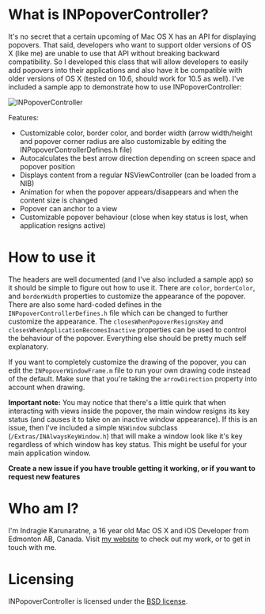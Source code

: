 What is INPopoverController?
====================

It's no secret that a certain upcoming of Mac OS X has an API for displaying popovers. That said, developers who want to support older versions of OS X (like me) are unable to use that API without breaking backward compatibility. So I developed this class that will allow developers to easily add popovers into their applications and also have it be compatible with older versions of OS X (tested on 10.6, should work for 10.5 as well). I've included a sample app to demonstrate how to use INPopoverController:

![INPopoverController](http://i52.tinypic.com/2v9dl5c.png)

Features:

- Customizable color, border color, and border width (arrow width/height and popover corner radius are also customizable by editing the INPopoverControllerDefines.h file)
- Autocalculates the best arrow direction depending on screen space and popover position
- Displays content from a regular NSViewController (can be loaded from a NIB)
- Animation for when the popover appears/disappears and when the content size is changed
- Popover can anchor to a view
- Customizable popover behaviour (close when key status is lost, when application resigns active)

How to use it
====================

The headers are well documented (and I've also included a sample app) so it should be simple to figure out how to use it. There are `color`, `borderColor`, and `borderWidth` properties to customize the appearance of the popover. There are also some hard-coded defines in the `INPopoverControllerDefines.h` file which can be changed to further customize the appearance. The `closesWhenPopoverResignsKey` and `closesWhenApplicationBecomesInactive` properties can be used to control the behaviour of the popover. Everything else should be pretty much self explanatory. 

If you want to completely customize the drawing of the popover, you can edit the `INPopoverWindowFrame.m` file to run your own drawing code instead of the default. Make sure that you're taking the `arrowDirection` property into account when drawing. 

**Important note:** You may notice that there's a little quirk that when interacting with views inside the popover, the main window resigns its key status (and causes it to take on an inactive window appearance). If this is an issue, then I've included a simple `NSWindow` subclass (`/Extras/INAlwaysKeyWindow.h`) that will make a window look like it's key regardless of which window has key status. This might be useful for your main application window.

**Create a new issue if you have trouble getting it working, or if you want to request new features**

Who am I?
====================

I'm Indragie Karunaratne, a 16 year old Mac OS X and iOS Developer from Edmonton AB, Canada. Visit [my website](http://indragie.com) to check out my work, or to get in touch with me.

Licensing
====================

INPopoverController is licensed under the [BSD license](http://www.opensource.org/licenses/bsd-license.php).